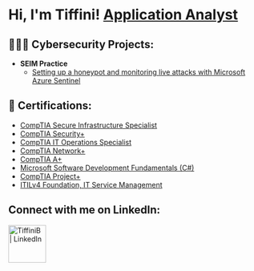<h1>Hi, I'm Tiffini!  <a href="https://www.linkedin.com/in/tiffinib/">Application Analyst</a>

<h2> 👩🏾‍💻 Cybersecurity Projects:</h2>

- <b>SEIM Practice</b>
  - [Setting up a honeypot and monitoring live attacks with Microsoft Azure Sentinel](https://github.com/tiffiniffit/MSSIEMLab)

<h2> 📄 Certifications:</h2>

 <b></b>
  - [CompTIA Secure Infrastructure Specialist](https://www.credly.com/badges/90d27750-6cd7-402b-8044-c38735603e57/public_url)
  - [CompTIA Security+](https://www.credly.com/badges/a62a1efe-a904-424f-9adc-183616f6ac71/public_url)
  - [CompTIA IT Operations Specialist](https://www.credly.com/badges/67fabda7-421f-42ee-99c6-60c61e31b316/public_url)
  - [CompTIA Network+](https://www.credly.com/badges/5e5ea4db-5d91-4df1-af8d-1d9b4d6f8f25/public_url)
  - [CompTIA A+](https://www.credly.com/badges/7b96a4c6-357c-48ab-af07-e29158a7c880/public_url)
  - [Microsoft Software Development Fundamentals (C#)](https://www.credly.com/badges/7a14e9bf-6410-4612-9eb8-327c3a6b83c6/public_url)
  - [CompTIA Project+](https://www.credly.com/badges/8a8cc928-69a4-4bb5-bd7e-0f29e21e42db/public_url)
  - [ITILv4 Foundation, IT Service Management](https://drive.google.com/file/d/1aSiCGyASrA6vPJ-4wxd7tH-vcpBrI_oa/view?usp=sharing)
 

<h2> Connect with me on LinkedIn:</h2>

[<img align="left" alt="TiffiniB | LinkedIn" width="75px" src="https://www.fpsa.org/wp-content/uploads/linkedin-logo-copy.png" />][linkedin]


[linkedin]: https://linkedin.com/in/tiffinib

<!--
**tiffiniffit/tiffininiffit** is a ✨ _special_ ✨ repository because its `README.md` (this file) appears on your GitHub profile.

Here are some ideas to get you started:

- 🔭 I’m currently working on ...
- 🌱 I’m currently learning ...
- 👯 I’m looking to collaborate on ...
- 🤔 I’m looking for help with ...
- 💬 Ask me about ...
- 📫 How to reach me: ...
- 😄 Pronouns: ...
- ⚡ Fun fact: ...
-->
